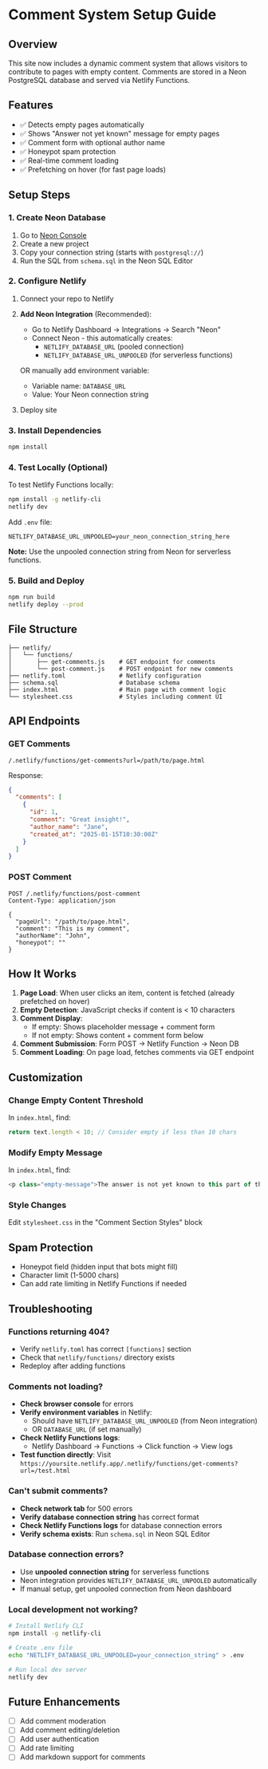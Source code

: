 # Comment System Setup Guide

## Overview
This site now includes a dynamic comment system that allows visitors to contribute to pages with empty content. Comments are stored in a Neon PostgreSQL database and served via Netlify Functions.

## Features
- ✅ Detects empty pages automatically
- ✅ Shows "Answer not yet known" message for empty pages
- ✅ Comment form with optional author name
- ✅ Honeypot spam protection
- ✅ Real-time comment loading
- ✅ Prefetching on hover (for fast page loads)

## Setup Steps

### 1. Create Neon Database
1. Go to [Neon Console](https://console.neon.tech)
2. Create a new project
3. Copy your connection string (starts with `postgresql://`)
4. Run the SQL from `schema.sql` in the Neon SQL Editor

### 2. Configure Netlify
1. Connect your repo to Netlify
2. **Add Neon Integration** (Recommended):
   - Go to Netlify Dashboard → Integrations → Search "Neon"
   - Connect Neon - this automatically creates:
     - `NETLIFY_DATABASE_URL` (pooled connection)
     - `NETLIFY_DATABASE_URL_UNPOOLED` (for serverless functions)

   OR manually add environment variable:
   - Variable name: `DATABASE_URL`
   - Value: Your Neon connection string
3. Deploy site

### 3. Install Dependencies
```bash
npm install
```

### 4. Test Locally (Optional)
To test Netlify Functions locally:
```bash
npm install -g netlify-cli
netlify dev
```

Add `.env` file:
```
NETLIFY_DATABASE_URL_UNPOOLED=your_neon_connection_string_here
```

**Note:** Use the unpooled connection string from Neon for serverless functions.

### 5. Build and Deploy
```bash
npm run build
netlify deploy --prod
```

## File Structure
```
├── netlify/
│   └── functions/
│       ├── get-comments.js    # GET endpoint for comments
│       └── post-comment.js    # POST endpoint for new comments
├── netlify.toml               # Netlify configuration
├── schema.sql                 # Database schema
├── index.html                 # Main page with comment logic
└── stylesheet.css             # Styles including comment UI
```

## API Endpoints

### GET Comments
```
/.netlify/functions/get-comments?url=/path/to/page.html
```

Response:
```json
{
  "comments": [
    {
      "id": 1,
      "comment": "Great insight!",
      "author_name": "Jane",
      "created_at": "2025-01-15T10:30:00Z"
    }
  ]
}
```

### POST Comment
```
POST /.netlify/functions/post-comment
Content-Type: application/json

{
  "pageUrl": "/path/to/page.html",
  "comment": "This is my comment",
  "authorName": "John",
  "honeypot": ""
}
```

## How It Works

1. **Page Load**: When user clicks an item, content is fetched (already prefetched on hover)
2. **Empty Detection**: JavaScript checks if content is < 10 characters
3. **Comment Display**:
   - If empty: Shows placeholder message + comment form
   - If not empty: Shows content + comment form below
4. **Comment Submission**: Form POST → Netlify Function → Neon DB
5. **Comment Loading**: On page load, fetches comments via GET endpoint

## Customization

### Change Empty Content Threshold
In `index.html`, find:
```javascript
return text.length < 10; // Consider empty if less than 10 chars
```

### Modify Empty Message
In `index.html`, find:
```javascript
<p class="empty-message">The answer is not yet known to this part of the internet.</p>
```

### Style Changes
Edit `stylesheet.css` in the "Comment Section Styles" block

## Spam Protection
- Honeypot field (hidden input that bots might fill)
- Character limit (1-5000 chars)
- Can add rate limiting in Netlify Functions if needed

## Troubleshooting

### Functions returning 404?
- Verify `netlify.toml` has correct `[functions]` section
- Check that `netlify/functions/` directory exists
- Redeploy after adding functions

### Comments not loading?
- **Check browser console** for errors
- **Verify environment variables** in Netlify:
  - Should have `NETLIFY_DATABASE_URL_UNPOOLED` (from Neon integration)
  - OR `DATABASE_URL` (if set manually)
- **Check Netlify Functions logs**:
  - Netlify Dashboard → Functions → Click function → View logs
- **Test function directly**: Visit `https://yoursite.netlify.app/.netlify/functions/get-comments?url=/test.html`

### Can't submit comments?
- **Check network tab** for 500 errors
- **Verify database connection string** has correct format
- **Check Netlify Functions logs** for database connection errors
- **Verify schema exists**: Run `schema.sql` in Neon SQL Editor

### Database connection errors?
- Use **unpooled connection string** for serverless functions
- Neon integration provides `NETLIFY_DATABASE_URL_UNPOOLED` automatically
- If manual setup, get unpooled connection from Neon dashboard

### Local development not working?
```bash
# Install Netlify CLI
npm install -g netlify-cli

# Create .env file
echo "NETLIFY_DATABASE_URL_UNPOOLED=your_connection_string" > .env

# Run local dev server
netlify dev
```

## Future Enhancements
- [ ] Add comment moderation
- [ ] Add comment editing/deletion
- [ ] Add user authentication
- [ ] Add rate limiting
- [ ] Add markdown support for comments
